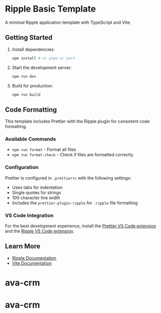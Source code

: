 # Ripple Basic Template

A minimal Ripple application template with TypeScript and Vite.

## Getting Started

1. Install dependencies:

    ```bash
    npm install # or pnpm or yarn
    ```

2. Start the development server:

    ```bash
    npm run dev
    ```

3. Build for production:
    ```bash
    npm run build
    ```

## Code Formatting

This template includes Prettier with the Ripple plugin for consistent code formatting.

### Available Commands

- `npm run format` - Format all files
- `npm run format:check` - Check if files are formatted correctly

### Configuration

Prettier is configured in `.prettierrc` with the following settings:

- Uses tabs for indentation
- Single quotes for strings
- 100 character line width
- Includes the `prettier-plugin-ripple` for `.ripple` file formatting

### VS Code Integration

For the best development experience, install the [Prettier VS Code extension](https://marketplace.visualstudio.com/items?itemName=esbenp.prettier-vscode) and the [Ripple VS Code extension](https://marketplace.visualstudio.com/items?itemName=ripplejs.ripple-vscode-plugin).

## Learn More

- [Ripple Documentation](https://github.com/trueadm/ripple)
- [Vite Documentation](https://vitejs.dev/)
# ava-crm
# ava-crm
